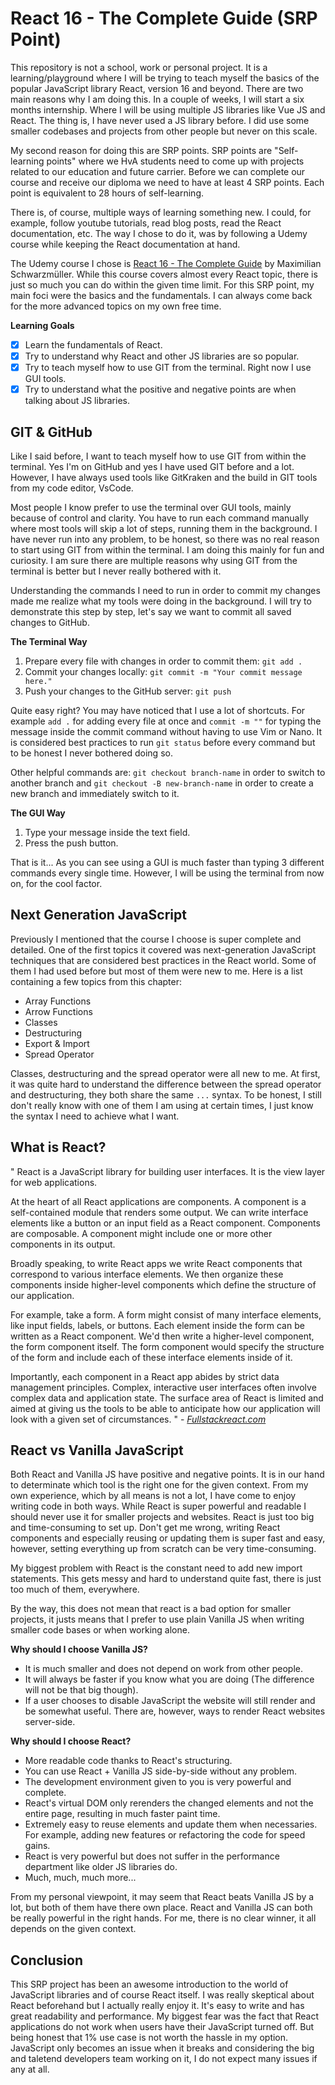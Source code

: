 # React 16 - The Complete Guide (SRP Point)

This repository is not a school, work or personal project. It is a learning/playground where I will be trying to teach myself the basics of the popular JavaScript library React, version 16 and beyond. There are two main reasons why I am doing this. In a couple of weeks, I will start a six months internship. Where I will be using multiple JS libraries like Vue JS and React. The thing is, I have never used a JS library before. I did use some smaller codebases and projects from other people but never on this scale.

My second reason for doing this are SRP points. SRP points are "Self-learning points" where we HvA students need to come up with projects related to our education and future carrier. Before we can complete our course and receive our diploma we need to have at least 4 SRP points. Each point is equivalent to 28 hours of self-learning.

There is, of course, multiple ways of learning something new. I could, for example, follow youtube tutorials, read blog posts, read the React documentation, etc. The way I chose to do it, was by following a Udemy course while keeping the React documentation at hand.

The Udemy course I chose is [React 16 - The Complete Guide](https://www.udemy.com/react-the-complete-guide-incl-redux/learn/v4/overview) by Maximilian Schwarzmüller. While this course covers almost every React topic, there is just so much you can do within the given time limit. For this SRP point, my main foci were the basics and the fundamentals. I can always come back for the more advanced topics on my own free time.

**Learning Goals**

- [x] Learn the fundamentals of React.
- [x] Try to understand why React and other JS libraries are so popular.
- [x] Try to teach myself how to use GIT from the terminal. Right now I use GUI tools.
- [x] Try to understand what the positive and negative points are when talking about JS libraries.

## GIT & GitHub

Like I said before, I want to teach myself how to use GIT from within the terminal. Yes I'm on GitHub and yes I have used GIT before and a lot. However, I have always used tools like GitKraken and the build in GIT tools from my code editor, VsCode.

Most people I know prefer to use the terminal over GUI tools, mainly because of control and clarity. You have to run each command manually where most tools will skip a lot of steps, running them in the background. I have never run into any problem, to be honest, so there was no real reason to start using GIT from within the terminal. I am doing this mainly for fun and curiosity. I am sure there are multiple reasons why using GIT from the terminal is better but I never really bothered with it.

Understanding the commands I need to run in order to commit my changes made me realize what my tools were doing in the background. I will try to demonstrate this step by step, let's say we want to commit all saved changes to GitHub.

**The Terminal Way**

1. Prepare every file with changes in order to commit them: `git add .`
2. Commit your changes locally: `git commit -m "Your commit message here."`
3. Push your changes to the GitHub server: `git push`

Quite easy right? You may have noticed that I use a lot of shortcuts. For example `add .` for adding every file at once and `commit -m ""` for typing the message inside the commit command without having to use Vim or Nano. It is considered best practices to run `git status` before every command but to be honest I never bothered doing so.

Other helpful commands are: `git checkout branch-name` in order to switch to another branch and `git checkout -B new-branch-name` in order to create a new branch and immediately switch to it.

**The GUI Way**

1. Type your message inside the text field.
2. Press the push button.

That is it... As you can see using a GUI is much faster than typing 3 different commands every single time. However, I will be using the terminal from now on, for the cool factor.

## Next Generation JavaScript

Previously I mentioned that the course I choose is super complete and detailed. One of the first topics it covered was next-generation JavaScript techniques that are considered best practices in the React world. Some of them I had used before but most of them were new to me. Here is a list containing a few topics from this chapter:

- Array Functions
- Arrow Functions
- Classes
- Destructuring
- Export & Import
- Spread Operator

Classes, destructuring and the spread operator were all new to me. At first, it was quite hard to understand the difference between the spread operator and destructuring, they both share the same `...` syntax. To be honest, I still don't really know with one of them I am using at certain times, I just know the syntax I need to achieve what I want.

## What is React?

" React is a JavaScript library for building user interfaces. It is the view layer for web applications.

At the heart of all React applications are components. A component is a self-contained module that renders some output. We can write interface elements like a button or an input field as a React component. Components are composable. A component might include one or more other components in its output.

Broadly speaking, to write React apps we write React components that correspond to various interface elements. We then organize these components inside higher-level components which define the structure of our application.

For example, take a form. A form might consist of many interface elements, like input fields, labels, or buttons. Each element inside the form can be written as a React component. We'd then write a higher-level component, the form component itself. The form component would specify the structure of the form and include each of these interface elements inside of it.

Importantly, each component in a React app abides by strict data management principles. Complex, interactive user interfaces often involve complex data and application state. The surface area of React is limited and aimed at giving us the tools to be able to anticipate how our application will look with a given set of circumstances. " - [_Fullstackreact.com_](https://www.fullstackreact.com/30-days-of-react/day-1/)

## React vs Vanilla JavaScript

Both React and Vanilla JS have positive and negative points. It is in our hand to determinate which tool is the right one for the given context. From my own experience, which by all means is not a lot, I have come to enjoy writing code in both ways. While React is super powerful and readable I should never use it for smaller projects and websites. React is just too big and time-consuming to set up. Don't get me wrong, writing React components and especially reusing or updating them is super fast and easy, however, setting everything up from scratch can be very time-consuming.

My biggest problem with React is the constant need to add new import statements. This gets messy and hard to understand quite fast, there is just too much of them, everywhere.

By the way, this does not mean that react is a bad option for smaller projects, it justs means that I prefer to use plain Vanilla JS when writing smaller code bases or when working alone.

**Why should I choose Vanilla JS?**

- It is much smaller and does not depend on work from other people.
- It will always be faster if you know what you are doing (The difference will not be that big though).
- If a user chooses to disable JavaScript the website will still render and be somewhat useful. There are, however, ways to render React websites server-side.

**Why should I choose React?**

- More readable code thanks to React's structuring.
- You can use React + Vanilla JS side-by-side without any problem.
- The development environment given to you is very powerful and complete.
- React's virtual DOM only rerenders the changed elements and not the entire page, resulting in much faster paint time.
- Extremely easy to reuse elements and update them when necessaries. For example, adding new features or refactoring the code for speed gains.
- React is very powerful but does not suffer in the performance department like older JS libraries do.
- Much, much, much more...

From my personal viewpoint, it may seem that React beats Vanilla JS by a lot, but both of them have there own place. React and Vanilla JS can both be really powerful in the right hands. For me, there is no clear winner, it all depends on the given context.

## Conclusion

This SRP project has been an awesome introduction to the world of JavaScript libraries and of course React itself. I was really skeptical about React beforehand but I actually really enjoy it. It's easy to write and has great readability and performance. My biggest fear was the fact that React applications do not work when users have their JavaScript turned off. But being honest that 1% use case is not worth the hassle in my option. JavaScript only becomes an issue when it breaks and considering the big and taletend developers team working on it, I do not expect many issues if any at all.
